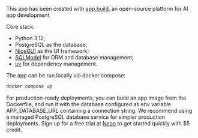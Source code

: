 This app has been created with [app.build](https://app.build), an open-source platform for AI app development.

Core stack:
- Python 3.12;
- PostgreSQL as the database;
- [NiceGUI](https://nicegui.io) as the UI framework;
- [SQLModel](https://sqlmodel.tiangolo.com) for ORM and database management;
- [uv](https://docs.astral.sh/uv/) for dependency management.

The app can be run locally via docker compose:
```bash
docker compose up
```

For production-ready deployments, you can build an app image from the Dockerfile, and run it with the database configured as env variable APP_DATABASE_URL containing a connection string.
We recommend using a managed PostgreSQL database service for simpler production deployments. Sign up for a free trial at [Neon](https://get.neon.com/ab5) to get started quickly with $5 credit.
